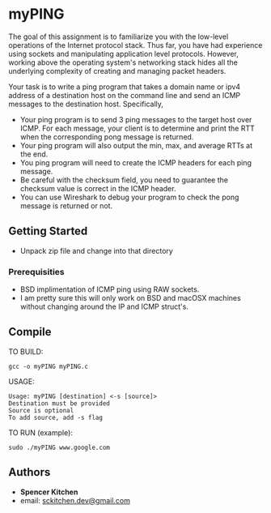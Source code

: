 # myPING

The goal of this assignment is to familiarize you with the low-level operations of the Internet protocol stack. Thus far, 
you have had experience using sockets and manipulating application level protocols. However, working above the operating 
system's networking stack hides all the underlying complexity of creating and managing packet headers.

Your task is to write a ping program that takes a domain name or ipv4 address of a destination host on the command line 
and send an ICMP messages to the destination host. Specifically,

* Your ping program is to send 3 ping messages to the target host over ICMP. For each message, your client is to 
determine and print the RTT when the corresponding pong message is returned.
* Your ping program will also output the min, max, and average RTTs at the end.
* You ping program will need to create the ICMP headers for each ping message.
* Be careful with the checksum field, you need to guarantee the checksum value is correct in the ICMP header. 
* You can use Wireshark to debug your program to check the pong message is returned or not.


## Getting Started
* Unpack zip file and change into that directory

### Prerequisities
* BSD implimentation of ICMP ping using RAW sockets. 
* I am pretty sure this will only work on BSD and macOSX machines without changing around the 
IP and ICMP struct's.

## Compile
TO BUILD:
```
gcc -o myPING myPING.c
```

USAGE:
```
Usage: myPING [destination] <-s [source]>
Destination must be provided
Source is optional
To add source, add -s flag
```

TO RUN (example):
```
sudo ./myPING www.google.com
```

## Authors
* **Spencer Kitchen**
* email: sckitchen.dev@gmail.com



